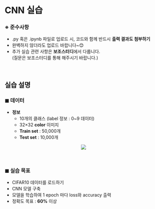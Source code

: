 # CNN 실습

### ※ 준수사항
- .py 혹은 .ipynb 파일로 업로드 시, 코드와 함께 반드시 **출력 결과도 첨부하기**
- 완벽하지 않더라도 업로드 바랍니다~😊
- 추가 실습 관련 사항은 **보조스터디**에서 다룹니다. <br> 
(질문은 보조스터디를 통해 해주시기 바랍니다.)

<br>

## 실습 설명
### ◼ 데이터

- **정보**
   - 10개의 클래스 (label 정보 : 0~9 데이터)
   - 32×32 **color** 이미지
   - **Train set** : 50,000개
   - **Test set** : 10,000개  

<p align="center"><img src="https://user-images.githubusercontent.com/42428487/111157296-1238a900-85da-11eb-8875-536df9d83a01.png"></p>

<br>

### ◼ 실습 목표
- CIFAR10 데이터를 로드하기
- CNN 모델 구축
- 모델을 학습하여 1 epoch 마다 loss와 accuracy 출력
- 정확도 목표 : **60%** 이상
